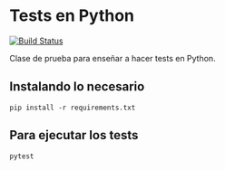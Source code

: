 # Tests en Python

[![Build Status](https://travis-ci.org/JJ/tests-python.svg?branch=master)](https://travis-ci.org/JJ/tests-python)

Clase de prueba para enseñar a hacer tests en Python. 

## Instalando lo necesario

    pip install -r requirements.txt

## Para ejecutar los tests 

	pytest
	

